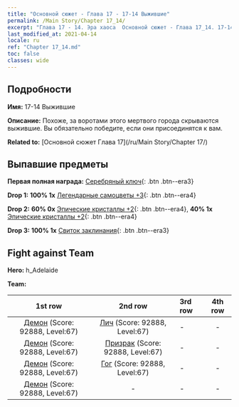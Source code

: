 ```yaml
---
title: "Основной сюжет - Глава 17 - 17-14 Выжившие"
permalink: /Main Story/Chapter 17_14/
excerpt: "Глава 17 - 14. Эра хаоса  Основной сюжет - Глава 17_14. 17-14 Выжившие"
last_modified_at: 2021-04-14
locale: ru
ref: "Chapter 17_14.md"
toc: false
classes: wide
---
```


## Подробности

 **Имя:** 17-14 Выжившие

 **Описание:** Похоже, за воротами этого мертвого города скрываются выжившие. Вы обязательно победите, если они присоединятся к вам.

 **Related to:** [Основной сюжет Глава 17](/ru/Main Story/Chapter 17/)

## Выпавшие предметы

 **Первая полная награда:** [Серебряный ключ](/ru/Items/con_693/){: .btn .btn--era3}

 **Drop 1:** **100% 1x** [Легендарные самоцветы +3](/ru/Items/mat_58/){: .btn .btn--era4}

 **Drop 2:** **60% 0x** [Эпические кристаллы +2](/ru/Items/mat_52/){: .btn .btn--era4}, **40% 1x** [Эпические кристаллы +2](/ru/Items/mat_52/){: .btn .btn--era4}

 **Drop 3:** **100% 1x** [Свиток заклинания](/ru/Items/con_694/){: .btn .btn--era3}


## Fight against Team
 **Hero:** h_Adelaide

 **Team:**


  | 1st row | 2nd row | 3rd row | 4th row |
  |:----:|:----:|:----|:----:|
  | [Демон](/ru/units/Demon/) (Score: 92888, Level:67)  | [Лич](/ru/units/Lich/) (Score: 92888, Level:67)  | - | - |
  | [Демон](/ru/units/Demon/) (Score: 92888, Level:67)  | [Призрак](/ru/units/Wight/) (Score: 92888, Level:67)  | - | - |
  | [Демон](/ru/units/Demon/) (Score: 92888, Level:67)  | [Гог](/ru/units/Gog/) (Score: 92888, Level:67)  | - | - |
  | [Демон](/ru/units/Demon/) (Score: 92888, Level:67)  | - | - | - |


